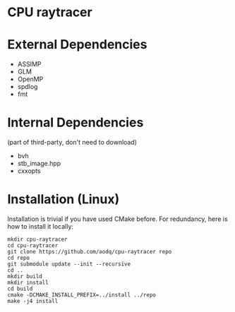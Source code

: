 # CPU raytracer

# External Dependencies

- ASSIMP
- GLM
- OpenMP
- spdlog
- fmt

# Internal Dependencies
  (part of third-party, don't need to download)

- bvh
- stb\_image.hpp
- cxxopts

# Installation (Linux)

Installation is trivial if you have used CMake before. For redundancy, here is how to install it locally:

```
mkdir cpu-raytracer
cd cpu-raytracer
git clone https://github.com/aodq/cpu-raytracer repo
cd repo
git submodule update --init --recursive
cd ..
mkdir build
mkdir install
cd build
cmake -DCMAKE_INSTALL_PREFIX=../install ../repo
make -j4 install
```
